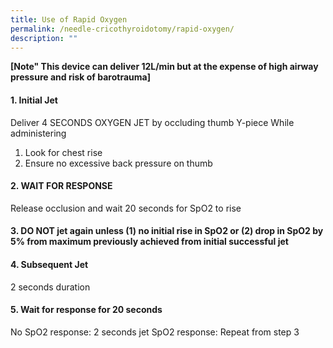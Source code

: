```yaml
---
title: Use of Rapid Oxygen
permalink: /needle-cricothyroidotomy/rapid-oxygen/
description: ""
---
```

**\[Note" This device can deliver 12L/min but at the expense of high airway pressure and risk of barotrauma\]**

#### 1. Initial Jet
Deliver 4 SECONDS OXYGEN JET by occluding thumb Y-piece
While administering
1. Look for chest rise
2. Ensure no excessive back pressure on thumb

#### 2. WAIT FOR RESPONSE
Release occlusion and wait 20 seconds for SpO2 to rise

#### 3. DO NOT jet again unless (1) no initial rise in SpO2 or (2) drop in SpO2 by 5% from maximum previously achieved from initial successful jet 

#### 4. Subsequent Jet
2 seconds duration

#### 5. Wait for response for 20 seconds 
No SpO2 response: 2 seconds jet
SpO2 response: Repeat from step 3
